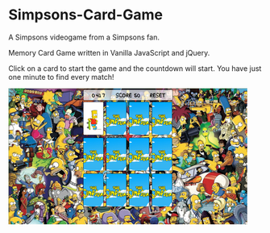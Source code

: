 # Simpsons-Card-Game
A Simpsons videogame from a Simpsons fan.<br>

Memory Card Game written in Vanilla JavaScript and jQuery.<br>

Click on a card to start the game and the countdown will start. You have just one minute to find every match!<br>

<a href="http://xabiergallardo.com/portfolio/simpsons/index.html"><img src="img/sample.png" /></a> 

